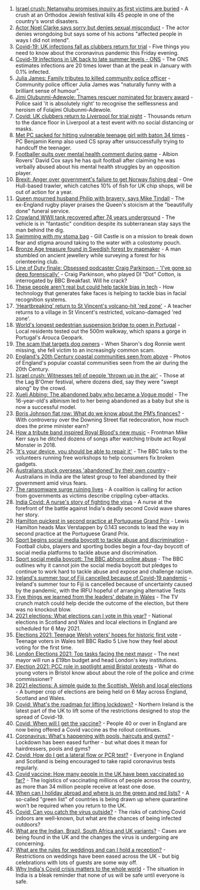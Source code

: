 1. [Israel crush: Netanyahu promises inquiry as first victims are buried](https://www.bbc.co.uk/news/world-middle-east-56943755) - A crush at an Orthodox Jewish festival kills 45 people in one of the country's worst disasters.
2. [Actor Noel Clarke says sorry but denies sexual misconduct](https://www.bbc.co.uk/news/entertainment-arts-56948644) - The actor denies wrongdoing but says some of his actions "affected people in ways I did not intend".
3. [Covid-19: UK infections fall as clubbers return for trial](https://www.bbc.co.uk/news/uk-56946226) - Five things you need to know about the coronavirus pandemic this Friday evening.
4. [Covid-19 infections in UK back to late summer levels - ONS](https://www.bbc.co.uk/news/health-56945084) - The ONS estimates infections are 20 times lower than at the peak in January with 0.1% infected.
5. [Julia James: Family tributes to killed community police officer](https://www.bbc.co.uk/news/uk-england-kent-56947202) - Community police officer Julia James was "naturally funny with a brilliant sense of humour".
6. [Jimi Olubunmi-Adewole: Thames rescuer nominated for bravery award](https://www.bbc.co.uk/news/uk-england-london-56944120) - Police said 'it is absolutely right' to recognise the selflessness and heroism of Folajimi Olubunmi-Adewole.
7. [Covid: UK clubbers return to Liverpool for trial night](https://www.bbc.co.uk/news/newsbeat-56943652) - Thousands return to the dance floor in Liverpool at a test event with no social distancing or masks.
8. [Met PC sacked for hitting vulnerable teenage girl with baton 34 times](https://www.bbc.co.uk/news/uk-england-london-56950484) - PC Benjamin Kemp also used CS spray after unsuccessfully trying to handcuff the teenager.
9. [Footballer quits over mental health comment during game](https://www.bbc.co.uk/sport/football/56940793) - Albion Rovers' David Cox says he has quit football after claiming he was verbally abused about his mental health struggles by an opposition player.
10. [Brexit: Anger over government's failure to get Norway fishing deal](https://www.bbc.co.uk/news/uk-politics-56940914) - One Hull-based trawler, which catches 10% of fish for UK chip shops, will be out of action for a year.
11. [Queen mourned husband Philip with bravery, says Mike Tindall](https://www.bbc.co.uk/news/uk-56940874) - The ex-England rugby player praises the Queen's stoicism at the "beautifully done" funeral service.
12. [Crowland WWII tank recovered after 74 years underground](https://www.bbc.co.uk/news/uk-england-lincolnshire-56944032) - The vehicle is in "fantastic" condition despite its subterranean stay says the man behind the dig.
13. [Swimming with my stoma bag](https://www.bbc.co.uk/news/uk-56936346) - Gill Castle is on a mission to break down fear and stigma around taking to the water with a colostomy pouch.
14. [Bronze Age treasure found in Swedish forest by mapmaker](https://www.bbc.co.uk/news/world-europe-56943432) - A man stumbled on ancient jewellery while surveying a forest for his orienteering club.
15. [Line of Duty finale: Obsessed podcaster Craig Parkinson - 'I've gone so deep forensically'](https://www.bbc.co.uk/news/entertainment-arts-56947269) - Craig Parkinson, who played DI "Dot" Cotton, is interrogated by BBC Breakfast. Will he crack?
16. [These people aren't real but could help tackle bias in tech](https://www.bbc.co.uk/news/stories-56895935) - How technology that generates fake faces is helping to tackle bias in facial recognition systems.
17. ['Heartbreaking' return to St Vincent's volcano-hit 'red zone'](https://www.bbc.co.uk/news/world-56934596) - A teacher returns to a village in St Vincent's restricted, volcano-damaged 'red zone'.
18. [World's longest pedestrian suspension bridge to open in Portugal](https://www.bbc.co.uk/news/world-europe-56938388) - Local residents tested out the 500m walkway, which spans a gorge in Portugal's Arouca Geopark.
19. [The scam that targets dog owners](https://www.bbc.co.uk/news/uk-56922473) - When Sharon's dog Ronnie went missing, she fell victim to an increasingly common scam.
20. [England's 20th Century coastal communities seen from above](https://www.bbc.co.uk/news/in-pictures-56929622) - Photos of England's popular coastal communities seen from the air during the 20th Century.
21. [Israel crush: Witnesses tell of people 'thrown up in the air'](https://www.bbc.co.uk/news/world-middle-east-56940704) - Those at the Lag B'Omer festival, where dozens died, say they were "swept along" by the crowd.
22. [Xueli Abbing: The abandoned baby who became a Vogue model](https://www.bbc.co.uk/news/world-asia-china-56464881) - The 16-year-old's albinism led to her being abandoned as a baby but she is now a successful model.
23. [Boris Johnson flat row: What do we know about the PM’s finances?](https://www.bbc.co.uk/news/uk-politics-56928610) - With controversy over the Downing Street flat redecoration, how much does the prime minister earn?
24. [How a tribute band inspired Royal Blood's new music](https://www.bbc.co.uk/news/entertainment-arts-56920871) - Frontman Mike Kerr says he ditched dozens of songs after watching tribute act Royal Monster in 2018.
25. ['It's your device, you should be able to repair it'](https://www.bbc.co.uk/news/business-56799069) - The BBC talks to the volunteers running free workshops to help consumers fix broken gadgets.
26. [Australians stuck overseas 'abandoned' by their own country](https://www.bbc.co.uk/news/world-australia-56924188) - Australians in India are the latest group to feel abandoned by their government amid virus fears.
27. [The ransomware surge ruining lives](https://www.bbc.co.uk/news/technology-56933733) - A coalition is calling for action from governments as victims describe crippling cyber-attacks.
28. [India Covid: A nurse's story of fighting the virus](https://www.bbc.co.uk/news/world-asia-india-56926119) - A nurse at the forefront of the battle against India's deadly second Covid wave shares her story.
29. [Hamilton quickest in second practice at Portuguese Grand Prix](https://www.bbc.co.uk/sport/formula1/56945679) - Lewis Hamilton heads Max Verstappen by 0.143 seconds to lead the way in second practice at the Portuguese Grand Prix.
30. [Sport begins social media boycott to tackle abuse and discrimination](https://www.bbc.co.uk/sport/56936797) - Football clubs, players and sporting bodies begin a four-day boycott of social media platforms to tackle abuse and discrimination.
31. [Sport social media boycott: The BBC abhors online abuse](https://www.bbc.co.uk/sport/56942511) - The BBC outlines why it cannot join the social media boycott but pledges to continue to work hard to tackle abuse and expose and challenge racism.
32. [Ireland's summer tour of Fiji cancelled because of Covid-19 pandemic](https://www.bbc.co.uk/sport/rugby-union/56947003) - Ireland's summer tour to Fiji is cancelled because of uncertainty caused by the pandemic, with the IRFU hopeful of arranging alternative Tests
33. [Five things we learned from the leaders' debate in Wales](https://www.bbc.co.uk/news/uk-wales-politics-56937381) - The TV crunch match could help decide the outcome of the election, but there was no knockout blow.
34. [2021 elections: What elections can I vote in this year?](https://www.bbc.co.uk/news/56129210) - National elections in Scotland and Wales and local elections in England are scheduled for 6 May 2021.
35. [Elections 2021: Teenage Welsh voters' hopes for historic first vote](https://www.bbc.co.uk/news/uk-politics-56908323) - Teenage voters in Wales tell BBC Radio 5 Live how they feel about voting for the first time.
36. [London Elections 2021: Top tasks facing the next mayor](https://www.bbc.co.uk/news/uk-england-london-56748541) - The next mayor will run a £19bn budget and head London's key institutions.
37. [Election 2021: PCC role in spotlight amid Bristol protests](https://www.bbc.co.uk/news/uk-england-bristol-56833152) - What do young voters in Bristol know about about the role of the police and crime commissioner?
38. [2021 elections: A simple guide to the Scottish, Welsh and local elections](https://www.bbc.co.uk/news/uk-politics-56286643) - A bumper crop of elections are being held on 6 May across England, Scotland and Wales.
39. [Covid: What's the roadmap for lifting lockdown?](https://www.bbc.co.uk/news/explainers-52530518) - Northern Ireland is the latest part of the UK to lift some of the restrictions designed to stop the spread of Covid-19.
40. [Covid: When will I get the vaccine?](https://www.bbc.co.uk/news/health-55045639) - People 40 or over in England are now being offered a Covid vaccine as the rollout continues.
41. [Coronavirus: What's happening with pools, haircuts and gyms?](https://www.bbc.co.uk/news/explainers-53349989) - Lockdown has been eased further - but what does it mean for hairdressers, pools and gyms?
42. [Covid: How do I get a lateral flow or PCR test?](https://www.bbc.co.uk/news/health-51943612) - Everyone in England and Scotland is being encouraged to take rapid coronavirus tests regularly.
43. [Covid vaccine: How many people in the UK have been vaccinated so far?](https://www.bbc.co.uk/news/health-55274833) - The logistics of vaccinating millions of people across the country, as more than 34 million people receive at least one dose.
44. [When can I holiday abroad and where is on the green and red lists?](https://www.bbc.co.uk/news/explainers-52544307) - A so-called "green list" of countries is being drawn up where quarantine won't be required when you return to the UK.
45. [Covid: Can you catch the virus outside?](https://www.bbc.co.uk/news/explainers-55680305) - The risks of catching Covid indoors are well-known, but what are the chances of being infected outdoors?
46. [What are the Indian, Brazil, South Africa and UK variants?](https://www.bbc.co.uk/news/health-55659820) - Cases are being found in the UK and the changes the virus is undergoing are concerning.
47. [What are the rules for weddings and can I hold a reception?](https://www.bbc.co.uk/news/explainers-52811509) - Restrictions on weddings have been eased across the UK - but big celebrations with lots of guests are some way off.
48. [Why India's Covid crisis matters to the whole world](https://www.bbc.co.uk/news/world-asia-india-56907007) - The situation in India is a bleak reminder that none of us will be safe until everyone is safe.
